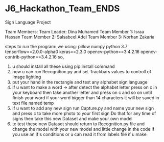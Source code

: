 # J6_Hackathon_Team_ENDS
Sign Language Project

Team Members:
Team Leader: Dina Muhamed 
Team Member 1: Israa Hassan
Team Member 2: Salsabeel  Adel
Team Member 3: Norhan Zakaria 



steps to run the program:
we using:
pillow
numpy
python 3.7
tensorflow==2.0.0-alpha0
keras==2.3.0
opencv-python==3.4.2.16
opencv-contrib-python==3.4.2.16
so,
1. u should install all these using pip install command
2. now u can run Recognition.py and set Trackbars values to controll of Image lighting
3. put your hand in the rectangle and test any alphabet sign language
4. if u want to make a word -> after detect the alphabet letter press on c in your keyboard then take another letter and press on c and so on until finish your word if your word  bigger than 14 characters it will be saved in text file named temp
5. if u want to add any new sign run Capture.py and name your new sign and press c to take more photo to your first sign Do that for any time of signs then take this new Dataset and make your own model
6. to test these new Dataset should return to Recognition.py file and change the model with your new model and little change in the code if you use an if's conditions or u can read it from labels file if u make

